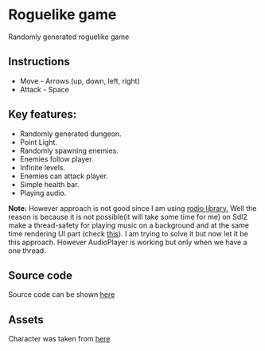 # Roguelike game

Randomly generated roguelike game

## Instructions
* Move - Arrows (up, down, left, right)
* Attack - Space

## Key features:
* Randomly generated dungeon.
* Point Light.
* Randomly spawning enemies.
* Enemies follow player.
* Infinite levels.
* Enemies can attack player.
* Simple health bar.
* Playing audio. 

**Note:** However approach is not good since I am using [rodio library.](https://github.com/RustAudio/rodio) Well the reason is because it is not possible(it will take some time for me) on Sdl2 make a thread-safety for playing music on a background and at the same time rendering UI part (check [this](https://github.com/Rust-SDL2/rust-sdl2/issues/1063)). I am trying to solve it but now let it be this approach. However AudioPlayer is working but only when we have a one thread.

## Source code
Source code can be shown [here](/examples/roguelike/game_example.rs)

## Assets
Character was taken from [here](https://totuslotus.itch.io/characterpack)
